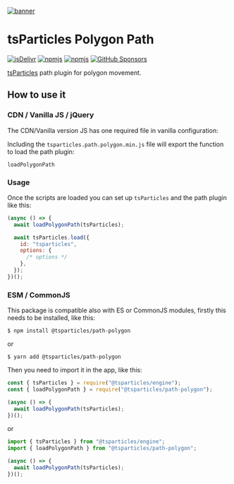 [![banner](https://particles.js.org/images/banner3.png)](https://particles.js.org)

# tsParticles Polygon Path

[![jsDelivr](https://data.jsdelivr.com/v1/package/npm/@tsparticles/path-polygon/badge)](https://www.jsdelivr.com/package/npm/@tsparticles/path-polygon)
[![npmjs](https://badge.fury.io/js/@tsparticles/path-polygon.svg)](https://www.npmjs.com/package/@tsparticles/path-polygon)
[![npmjs](https://img.shields.io/npm/dt/@tsparticles/path-polygon)](https://www.npmjs.com/package/@tsparticles/path-polygon) [![GitHub Sponsors](https://img.shields.io/github/sponsors/matteobruni)](https://github.com/sponsors/matteobruni)

[tsParticles](https://github.com/matteobruni/tsparticles) path plugin for polygon movement.

## How to use it

### CDN / Vanilla JS / jQuery

The CDN/Vanilla version JS has one required file in vanilla configuration:

Including the `tsparticles.path.polygon.min.js` file will export the function to load the path plugin:

```text
loadPolygonPath
```

### Usage

Once the scripts are loaded you can set up `tsParticles` and the path plugin like this:

```javascript
(async () => {
  await loadPolygonPath(tsParticles);

  await tsParticles.load({
    id: "tsparticles",
    options: {
      /* options */
    },
  });
})();
```

### ESM / CommonJS

This package is compatible also with ES or CommonJS modules, firstly this needs to be installed, like this:

```shell
$ npm install @tsparticles/path-polygon
```

or

```shell
$ yarn add @tsparticles/path-polygon
```

Then you need to import it in the app, like this:

```javascript
const { tsParticles } = require("@tsparticles/engine");
const { loadPolygonPath } = require("@tsparticles/path-polygon");

(async () => {
  await loadPolygonPath(tsParticles);
})();
```

or

```javascript
import { tsParticles } from "@tsparticles/engine";
import { loadPolygonPath } from "@tsparticles/path-polygon";

(async () => {
  await loadPolygonPath(tsParticles);
})();
```
